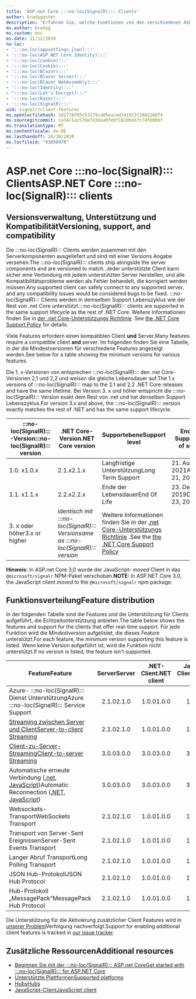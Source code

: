 ```yaml
---
title: 'ASP.net Core :::no-loc(SignalR)::: Clients'
author: bradygaster
description: 'Erfahren Sie, welche Funktionen von den verschiedenen ASP.net Core Clients unterstützt werden :::no-loc(SignalR)::: .'
ms.author: bradyg
ms.custom: mvc
ms.date: 11/12/2019
no-loc:
- ':::no-loc(appsettings.json):::'
- ':::no-loc(ASP.NET Core Identity):::'
- ':::no-loc(cookie):::'
- ':::no-loc(Cookie):::'
- ':::no-loc(Blazor):::'
- ':::no-loc(Blazor Server):::'
- ':::no-loc(Blazor WebAssembly):::'
- ':::no-loc(Identity):::'
- ":::no-loc(Let's Encrypt):::"
- ':::no-loc(Razor):::'
- ':::no-loc(SignalR):::'
uid: signalr/client-features
ms.openlocfilehash: 1d1778f95c53179ca05eaced3d1913f208220df4
ms.sourcegitcommit: ca34c1ac578e7d3daa0febf1810ba5fc74f60bbf
ms.translationtype: MT
ms.contentlocale: de-DE
ms.lasthandoff: 10/30/2020
ms.locfileid: "93050978"
---
```

# <a name="aspnet-core-no-locsignalr-clients"></a><span data-ttu-id="a37c1-103">ASP.net Core :::no-loc(SignalR)::: Clients</span><span class="sxs-lookup"><span data-stu-id="a37c1-103">ASP.NET Core :::no-loc(SignalR)::: clients</span></span>

## <a name="versioning-support-and-compatibility"></a><span data-ttu-id="a37c1-104">Versionsverwaltung, Unterstützung und Kompatibilität</span><span class="sxs-lookup"><span data-stu-id="a37c1-104">Versioning, support, and compatibility</span></span>

<span data-ttu-id="a37c1-105">Die :::no-loc(SignalR)::: Clients werden zusammen mit den Serverkomponenten ausgeliefert und sind mit einer Versions Angabe versehen.</span><span class="sxs-lookup"><span data-stu-id="a37c1-105">The :::no-loc(SignalR)::: clients ship alongside the server components and are versioned to match.</span></span> <span data-ttu-id="a37c1-106">Jeder unterstützte Client kann sicher eine Verbindung mit jedem unterstützten Server herstellen, und alle Kompatibilitätsprobleme werden als Fehler behandelt, die korrigiert werden müssen.</span><span class="sxs-lookup"><span data-stu-id="a37c1-106">Any supported client can safely connect to any supported server, and any compatibility issues would be considered bugs to be fixed.</span></span> <span data-ttu-id="a37c1-107">:::no-loc(SignalR)::: Clients werden in demselben Support Lebenszyklus wie der Rest von .net Core unterstützt.</span><span class="sxs-lookup"><span data-stu-id="a37c1-107">:::no-loc(SignalR)::: clients are supported in the same support lifecycle as the rest of .NET Core.</span></span> <span data-ttu-id="a37c1-108">Weitere Informationen finden Sie in [der .net Core-Unterstützungs Richtlinie](https://dotnet.microsoft.com/platform/support/policy/dotnet-core) .</span><span class="sxs-lookup"><span data-stu-id="a37c1-108">See [the .NET Core Support Policy](https://dotnet.microsoft.com/platform/support/policy/dotnet-core) for details.</span></span>

<span data-ttu-id="a37c1-109">Viele Features erfordern einen kompatiblen Client **und** Server.</span><span class="sxs-lookup"><span data-stu-id="a37c1-109">Many features require a compatible client **and** server.</span></span> <span data-ttu-id="a37c1-110">Im folgenden finden Sie eine Tabelle, in der die Mindestversionen für verschiedene Features angezeigt werden.</span><span class="sxs-lookup"><span data-stu-id="a37c1-110">See below for a table showing the minimum versions for various features.</span></span>

<span data-ttu-id="a37c1-111">Die 1. x-Versionen von entsprechen :::no-loc(SignalR)::: den .net Core-Versionen 2,1 und 2,2 und weisen die gleiche Lebensdauer auf.</span><span class="sxs-lookup"><span data-stu-id="a37c1-111">The 1.x versions of :::no-loc(SignalR)::: map to the 2.1 and 2.2 .NET Core releases and have the same lifetime.</span></span> <span data-ttu-id="a37c1-112">Bei Version 3. x und höher entspricht die :::no-loc(SignalR)::: Version exakt dem Rest von .net und hat denselben Support Lebenszyklus.</span><span class="sxs-lookup"><span data-stu-id="a37c1-112">For version 3.x and above, the :::no-loc(SignalR)::: version exactly matches the rest of .NET and has the same support lifecycle.</span></span>

| <span data-ttu-id="a37c1-113">:::no-loc(SignalR):::-Version</span><span class="sxs-lookup"><span data-stu-id="a37c1-113">:::no-loc(SignalR)::: version</span></span> | <span data-ttu-id="a37c1-114">.NET Core-Version</span><span class="sxs-lookup"><span data-stu-id="a37c1-114">.NET Core version</span></span> | <span data-ttu-id="a37c1-115">Supportebene</span><span class="sxs-lookup"><span data-stu-id="a37c1-115">Support level</span></span> | <span data-ttu-id="a37c1-116">Ende des Supports</span><span class="sxs-lookup"><span data-stu-id="a37c1-116">End of support</span></span> |
| - | - | - | - |
| <span data-ttu-id="a37c1-117">1.0. x</span><span class="sxs-lookup"><span data-stu-id="a37c1-117">1.0.x</span></span> | <span data-ttu-id="a37c1-118">2.1.x</span><span class="sxs-lookup"><span data-stu-id="a37c1-118">2.1.x</span></span> | <span data-ttu-id="a37c1-119">Langfristige Unterstützung</span><span class="sxs-lookup"><span data-stu-id="a37c1-119">Long Term Support</span></span> | <span data-ttu-id="a37c1-120">21. August 2021</span><span class="sxs-lookup"><span data-stu-id="a37c1-120">August 21, 2021</span></span> |
| <span data-ttu-id="a37c1-121">1.1. x</span><span class="sxs-lookup"><span data-stu-id="a37c1-121">1.1.x</span></span> | <span data-ttu-id="a37c1-122">2.2.x</span><span class="sxs-lookup"><span data-stu-id="a37c1-122">2.2.x</span></span> | <span data-ttu-id="a37c1-123">Ende der Lebensdauer</span><span class="sxs-lookup"><span data-stu-id="a37c1-123">End Of Life</span></span> | <span data-ttu-id="a37c1-124">23. Dezember 2019</span><span class="sxs-lookup"><span data-stu-id="a37c1-124">December 23, 2019</span></span> |
| <span data-ttu-id="a37c1-125">3. x oder höher</span><span class="sxs-lookup"><span data-stu-id="a37c1-125">3.x or higher</span></span> | <span data-ttu-id="a37c1-126">*identisch mit :::no-loc(SignalR)::: Version*</span><span class="sxs-lookup"><span data-stu-id="a37c1-126">*same as :::no-loc(SignalR)::: version*</span></span> | <span data-ttu-id="a37c1-127">Weitere Informationen finden Sie in der [.net Core-Unterstützungs Richtlinie](https://dotnet.microsoft.com/platform/support/policy/dotnet-core) .</span><span class="sxs-lookup"><span data-stu-id="a37c1-127">See the [the .NET Core Support Policy](https://dotnet.microsoft.com/platform/support/policy/dotnet-core)</span></span> |

<span data-ttu-id="a37c1-128">**Hinweis:** In ASP.net Core 3,0 wurde der JavaScript- *moved* Client in das `@microsoft/signalr` NPM-Paket verschoben.</span><span class="sxs-lookup"><span data-stu-id="a37c1-128">**NOTE:** In ASP.NET Core 3.0, the JavaScript client *moved* to the `@microsoft/signalr` npm package.</span></span>

## <a name="feature-distribution"></a><span data-ttu-id="a37c1-129">Funktionsverteilung</span><span class="sxs-lookup"><span data-stu-id="a37c1-129">Feature distribution</span></span>

<span data-ttu-id="a37c1-130">In der folgenden Tabelle sind die Features und die Unterstützung für Clients aufgeführt, die Echtzeitunterstützung anbieten.</span><span class="sxs-lookup"><span data-stu-id="a37c1-130">The table below shows the features and support for the clients that offer real-time support.</span></span> <span data-ttu-id="a37c1-131">Für jede Funktion wird die *Mindestversion* aufgelistet, die dieses Feature unterstützt.</span><span class="sxs-lookup"><span data-stu-id="a37c1-131">For each feature, the *minimum* version supporting this feature is listed.</span></span> <span data-ttu-id="a37c1-132">Wenn keine Version aufgeführt ist, wird die Funktion nicht unterstützt.</span><span class="sxs-lookup"><span data-stu-id="a37c1-132">If no version is listed, the feature isn't supported.</span></span>

| <span data-ttu-id="a37c1-133">Feature</span><span class="sxs-lookup"><span data-stu-id="a37c1-133">Feature</span></span> | <span data-ttu-id="a37c1-134">Server</span><span class="sxs-lookup"><span data-stu-id="a37c1-134">Server</span></span> | <span data-ttu-id="a37c1-135">.NET-Client</span><span class="sxs-lookup"><span data-stu-id="a37c1-135">.NET client</span></span> | <span data-ttu-id="a37c1-136">JavaScript-Client</span><span class="sxs-lookup"><span data-stu-id="a37c1-136">JavaScript client</span></span> | <span data-ttu-id="a37c1-137">Java-Client</span><span class="sxs-lookup"><span data-stu-id="a37c1-137">Java client</span></span> |
| ---- | :-: | :-: | :-: | :-: |
| <span data-ttu-id="a37c1-138">Azure- :::no-loc(SignalR)::: Dienst Unterstützung</span><span class="sxs-lookup"><span data-stu-id="a37c1-138">Azure :::no-loc(SignalR)::: Service Support</span></span> |<span data-ttu-id="a37c1-139">2.1.0</span><span class="sxs-lookup"><span data-stu-id="a37c1-139">2.1.0</span></span>|<span data-ttu-id="a37c1-140">1.0.0</span><span class="sxs-lookup"><span data-stu-id="a37c1-140">1.0.0</span></span>|<span data-ttu-id="a37c1-141">1.0.0</span><span class="sxs-lookup"><span data-stu-id="a37c1-141">1.0.0</span></span>|<span data-ttu-id="a37c1-142">1.0.0</span><span class="sxs-lookup"><span data-stu-id="a37c1-142">1.0.0</span></span>|
| [<span data-ttu-id="a37c1-143">Streaming zwischen Server und Client</span><span class="sxs-lookup"><span data-stu-id="a37c1-143">Server-to-client Streaming</span></span>](xref:signalr/streaming)          |<span data-ttu-id="a37c1-144">2.1.0</span><span class="sxs-lookup"><span data-stu-id="a37c1-144">2.1.0</span></span>|<span data-ttu-id="a37c1-145">1.0.0</span><span class="sxs-lookup"><span data-stu-id="a37c1-145">1.0.0</span></span>|<span data-ttu-id="a37c1-146">1.0.0</span><span class="sxs-lookup"><span data-stu-id="a37c1-146">1.0.0</span></span>|<span data-ttu-id="a37c1-147">1.0.0</span><span class="sxs-lookup"><span data-stu-id="a37c1-147">1.0.0</span></span>|
| [<span data-ttu-id="a37c1-148">Client-zu-Server-Streaming</span><span class="sxs-lookup"><span data-stu-id="a37c1-148">Client-to-server Streaming</span></span>](xref:signalr/streaming)          |<span data-ttu-id="a37c1-149">3.0.0</span><span class="sxs-lookup"><span data-stu-id="a37c1-149">3.0.0</span></span>|<span data-ttu-id="a37c1-150">3.0.0</span><span class="sxs-lookup"><span data-stu-id="a37c1-150">3.0.0</span></span>|<span data-ttu-id="a37c1-151">3.0.0</span><span class="sxs-lookup"><span data-stu-id="a37c1-151">3.0.0</span></span>|<span data-ttu-id="a37c1-152">3.0.0</span><span class="sxs-lookup"><span data-stu-id="a37c1-152">3.0.0</span></span>|
| <span data-ttu-id="a37c1-153">Automatische erneute Verbindung ([.net](./dotnet-client.md?tabs=visual-studio&view=aspnetcore-3.0#handle-lost-connection), [JavaScript](./javascript-client.md?view=aspnetcore-3.0#reconnect-clients))</span><span class="sxs-lookup"><span data-stu-id="a37c1-153">Automatic Reconnection ([.NET](./dotnet-client.md?tabs=visual-studio&view=aspnetcore-3.0#handle-lost-connection), [JavaScript](./javascript-client.md?view=aspnetcore-3.0#reconnect-clients))</span></span>          |<span data-ttu-id="a37c1-154">3.0.0</span><span class="sxs-lookup"><span data-stu-id="a37c1-154">3.0.0</span></span>|<span data-ttu-id="a37c1-155">3.0.0</span><span class="sxs-lookup"><span data-stu-id="a37c1-155">3.0.0</span></span>|<span data-ttu-id="a37c1-156">3.0.0</span><span class="sxs-lookup"><span data-stu-id="a37c1-156">3.0.0</span></span>|❌|
| <span data-ttu-id="a37c1-157">Websockets-Transport</span><span class="sxs-lookup"><span data-stu-id="a37c1-157">WebSockets Transport</span></span> |<span data-ttu-id="a37c1-158">2.1.0</span><span class="sxs-lookup"><span data-stu-id="a37c1-158">2.1.0</span></span>|<span data-ttu-id="a37c1-159">1.0.0</span><span class="sxs-lookup"><span data-stu-id="a37c1-159">1.0.0</span></span>|<span data-ttu-id="a37c1-160">1.0.0</span><span class="sxs-lookup"><span data-stu-id="a37c1-160">1.0.0</span></span>|<span data-ttu-id="a37c1-161">1.0.0</span><span class="sxs-lookup"><span data-stu-id="a37c1-161">1.0.0</span></span>|
| <span data-ttu-id="a37c1-162">Transport von Server-Sent Ereignissen</span><span class="sxs-lookup"><span data-stu-id="a37c1-162">Server-Sent Events Transport</span></span> |<span data-ttu-id="a37c1-163">2.1.0</span><span class="sxs-lookup"><span data-stu-id="a37c1-163">2.1.0</span></span>|<span data-ttu-id="a37c1-164">1.0.0</span><span class="sxs-lookup"><span data-stu-id="a37c1-164">1.0.0</span></span>|<span data-ttu-id="a37c1-165">1.0.0</span><span class="sxs-lookup"><span data-stu-id="a37c1-165">1.0.0</span></span>|❌|
| <span data-ttu-id="a37c1-166">Langer Abruf Transport</span><span class="sxs-lookup"><span data-stu-id="a37c1-166">Long Polling Transport</span></span> |<span data-ttu-id="a37c1-167">2.1.0</span><span class="sxs-lookup"><span data-stu-id="a37c1-167">2.1.0</span></span>|<span data-ttu-id="a37c1-168">1.0.0</span><span class="sxs-lookup"><span data-stu-id="a37c1-168">1.0.0</span></span>|<span data-ttu-id="a37c1-169">1.0.0</span><span class="sxs-lookup"><span data-stu-id="a37c1-169">1.0.0</span></span>|<span data-ttu-id="a37c1-170">3.0.0</span><span class="sxs-lookup"><span data-stu-id="a37c1-170">3.0.0</span></span>|
| <span data-ttu-id="a37c1-171">JSON Hub-Protokoll</span><span class="sxs-lookup"><span data-stu-id="a37c1-171">JSON Hub Protocol</span></span> |<span data-ttu-id="a37c1-172">2.1.0</span><span class="sxs-lookup"><span data-stu-id="a37c1-172">2.1.0</span></span>|<span data-ttu-id="a37c1-173">1.0.0</span><span class="sxs-lookup"><span data-stu-id="a37c1-173">1.0.0</span></span>|<span data-ttu-id="a37c1-174">1.0.0</span><span class="sxs-lookup"><span data-stu-id="a37c1-174">1.0.0</span></span>|<span data-ttu-id="a37c1-175">1.0.0</span><span class="sxs-lookup"><span data-stu-id="a37c1-175">1.0.0</span></span>|
| <span data-ttu-id="a37c1-176">Hub-Protokoll „MessagePack“</span><span class="sxs-lookup"><span data-stu-id="a37c1-176">MessagePack Hub Protocol</span></span> |<span data-ttu-id="a37c1-177">2.1.0</span><span class="sxs-lookup"><span data-stu-id="a37c1-177">2.1.0</span></span>|<span data-ttu-id="a37c1-178">1.0.0</span><span class="sxs-lookup"><span data-stu-id="a37c1-178">1.0.0</span></span>|<span data-ttu-id="a37c1-179">1.0.0</span><span class="sxs-lookup"><span data-stu-id="a37c1-179">1.0.0</span></span>|❌|

<span data-ttu-id="a37c1-180">Die Unterstützung für die Aktivierung zusätzlicher Client Features wird in [unserer Problem](https://github.com/dotnet/AspNetCore/issues)Verfolgung nachverfolgt.</span><span class="sxs-lookup"><span data-stu-id="a37c1-180">Support for enabling additional client features is tracked in [our issue tracker](https://github.com/dotnet/AspNetCore/issues).</span></span>

## <a name="additional-resources"></a><span data-ttu-id="a37c1-181">Zusätzliche Ressourcen</span><span class="sxs-lookup"><span data-stu-id="a37c1-181">Additional resources</span></span>

* [<span data-ttu-id="a37c1-182">Beginnen Sie mit der :::no-loc(SignalR)::: ASP.net Core</span><span class="sxs-lookup"><span data-stu-id="a37c1-182">Get started with :::no-loc(SignalR)::: for ASP.NET Core</span></span>](xref:tutorials/signalr)
* [<span data-ttu-id="a37c1-183">Unterstützte Plattformen</span><span class="sxs-lookup"><span data-stu-id="a37c1-183">Supported platforms</span></span>](xref:signalr/supported-platforms)
* [<span data-ttu-id="a37c1-184">Hubs</span><span class="sxs-lookup"><span data-stu-id="a37c1-184">Hubs</span></span>](xref:signalr/hubs)
* [<span data-ttu-id="a37c1-185">JavaScript-Client</span><span class="sxs-lookup"><span data-stu-id="a37c1-185">JavaScript client</span></span>](xref:signalr/javascript-client)